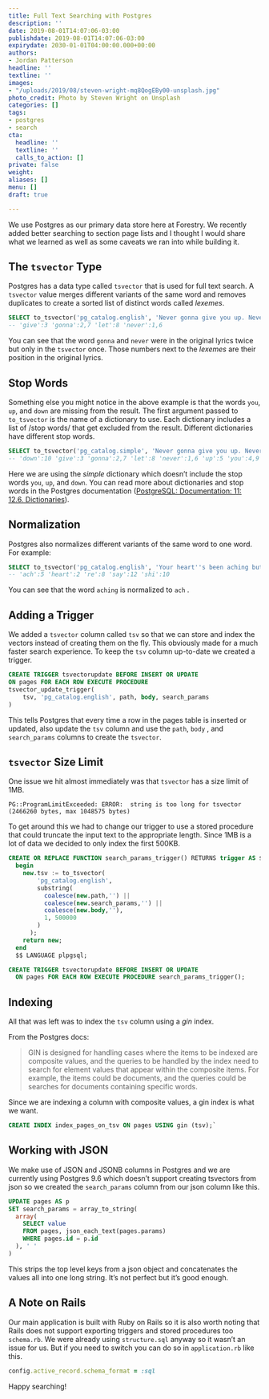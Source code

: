 ```yaml
---
title: Full Text Searching with Postgres
description: ''
date: 2019-08-01T14:07:06-03:00
publishdate: 2019-08-01T14:07:06-03:00
expirydate: 2030-01-01T04:00:00.000+00:00
authors:
- Jordan Patterson
headline: ''
textline: ''
images:
- "/uploads/2019/08/steven-wright-mq8QogEBy00-unsplash.jpg"
photo_credit: Photo by Steven Wright on Unsplash
categories: []
tags:
- postgres
- search
cta:
  headline: ''
  textline: ''
  calls_to_action: []
private: false
weight: 
aliases: []
menu: []
draft: true

---
```

We use Postgres as our primary data store here at Forestry. We recently added better searching to section page lists and I thought I would share what we learned as well as some caveats we ran into while building it.

## The `tsvector` Type

Postgres has a data type called `tsvector` that is used for full text search. A `tsvector`  value merges different variants of the same word and removes duplicates to create a sorted list of distinct words called _lexemes_.

```sql
SELECT to_tsvector('pg_catalog.english', 'Never gonna give you up. Never gonna let you down');
-- 'give':3 'gonna':2,7 'let':8 'never':1,6
```

You can see that the word `gonna` and `never` were in the original lyrics twice but only in the `tsvector` once. Those numbers next to the _lexemes_ are their position in the original lyrics.

## Stop Words

Something else you might notice in the above example is that the words `you`, `up`, and `down` are missing from the result. The first argument passed to `to_tsvector` is the name of a dictionary to use. Each dictionary includes a list of /stop words/ that get excluded from the result. Different dictionaries have different stop words.

```sql
SELECT to_tsvector('pg_catalog.simple', 'Never gonna give you up. Never gonna let you down');
-- 'down':10 'give':3 'gonna':2,7 'let':8 'never':1,6 'up':5 'you':4,9
```

Here we are using the _simple_ dictionary which doesn’t include the stop words `you`, `up`, and `down`.
You can read more about dictionaries and stop words in the Postgres documentation ([PostgreSQL: Documentation: 11: 12.6. Dictionaries](https://www.postgresql.org/docs/11/textsearch-dictionaries.html)).

## Normalization

Postgres also normalizes different variants of the same word to one word. For example:

```sql
SELECT to_tsvector('pg_catalog.english', 'Your heart''s been aching but you''re too shy to say it');
-- 'ach':5 'heart':2 're':8 'say':12 'shi':10
```

You can see that the word `aching` is normalized to `ach` .

## Adding a Trigger

We added a `tsvector` column called `tsv` so that we can store and index the vectors instead of creating them on the fly. This obviously made for a much faster search experience.
To keep the `tsv` column up-to-date we created a trigger.

```sql
CREATE TRIGGER tsvectorupdate BEFORE INSERT OR UPDATE
ON pages FOR EACH ROW EXECUTE PROCEDURE
tsvector_update_trigger(
	tsv, 'pg_catalog.english', path, body, search_params
)
```

This tells Postgres that every time a row in the pages table is inserted or updated, also update the `tsv` column and use the `path`, `body` , and `search_params` columns to create the `tsvector`.

## `tsvector` Size Limit

One issue we hit almost immediately was that `tsvector` has a size limit of 1MB.

    PG::ProgramLimitExceeded: ERROR:  string is too long for tsvector (2466260 bytes, max 1048575 bytes)

To get around this we had to change our trigger to use a stored procedure that could truncate the input text to the appropriate length. Since 1MB is a lot of data we decided to only index the first 500KB.

```sql
CREATE OR REPLACE FUNCTION search_params_trigger() RETURNS trigger AS $$
  begin
    new.tsv := to_tsvector(
	    'pg_catalog.english', 
		substring(
		  coalesce(new.path,'') ||
		  coalesce(new.search_params,'') || 
		  coalesce(new.body,''), 
		  1, 500000
		)
	  );
    return new;
  end
  $$ LANGUAGE plpgsql;
```

```sql
CREATE TRIGGER tsvectorupdate BEFORE INSERT OR UPDATE
  ON pages FOR EACH ROW EXECUTE PROCEDURE search_params_trigger();
```

## Indexing

All that was left was to index the `tsv` column using a _gin_ index.

From the Postgres docs:

> GIN is designed for handling cases where the items to be indexed are composite values, and the queries to be handled by the index need to search for element values that appear within the composite items. For example, the items could be documents, and the queries could be searches for documents containing specific words.

Since we are indexing a column with composite values, a gin index is what we want.

```sql
CREATE INDEX index_pages_on_tsv ON pages USING gin (tsv);`
```

## Working with JSON

We make use of JSON and JSONB columns in Postgres and we are currently using Postgres 9.6 which doesn’t support creating tsvectors from json so we created the `search_params` column from our json column like this.

```sql
UPDATE pages AS p 
SET search_params = array_to_string(
  array(
    SELECT value 
    FROM pages, json_each_text(pages.params) 
    WHERE pages.id = p.id
  ), ' '
)
```

This strips the top level keys from a json object and concatenates the values all into one long string. It’s not perfect but it’s good enough.

## A Note on Rails

Our main application is built with Ruby on Rails so it is also worth noting that Rails does not support exporting triggers and stored procedures too `schema.rb`. We were already using `structure.sql` anyway so it wasn’t an issue for us. But if you need to switch you can do so in `application.rb` like this.

```ruby
config.active_record.schema_format = :sql
```

Happy searching!